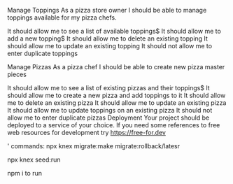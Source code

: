 Manage Toppings
As a pizza store owner I should be able to manage toppings available for my pizza chefs.


It should allow me to see a list of available toppings$
It should allow me to add a new topping$
It should allow me to delete an existing topping
It should allow me to update an existing topping
It should not allow me to enter duplicate toppings

Manage Pizzas
As a pizza chef I should be able to create new pizza master pieces


It should allow me to see a list of existing pizzas and their toppings$
It should allow me to create a new pizza and add toppings to it
It should allow me to delete an existing pizza
It should allow me to update an existing pizza
It should allow me to update toppings on an existing pizza
It should not allow me to enter duplicate pizzas
Deployment
Your project should be deployed to a service of your choice. If you need some references to free web resources for development try https://free-for.dev



'
commands:
npx knex migrate:make 
migrate:rollback/latesr

npx knex seed:run


npm i to run